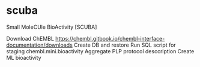 # scuba
Small MoleCUle BioActivity [SCUBA]

Download ChEMBL https://chembl.gitbook.io/chembl-interface-documentation/downloads
Create DB and restore
Run SQL script for staging chembl.mini.bioactivity
Aggregate PLP protocol desccription
Create ML bioactivity

